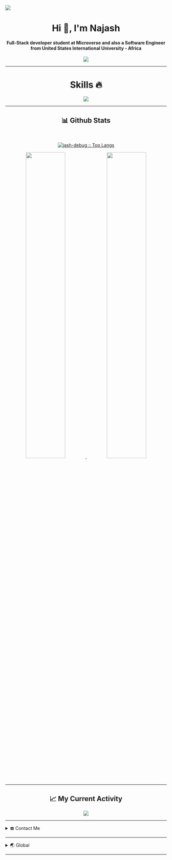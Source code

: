 
![](https://komarev.com/ghpvc/?username=jash-debug&label=PROFILE+VIEWS)

<div align="center">
  <h1 align="center">Hi 👋, I'm Najash</h1>
  <h4 align="center">Full-Stack developer student at Microverse and also a Software Engineer from United States International University - Africa</h4>
</div>

<div align="center">
  <img src="https://media0.giphy.com/media/v1.Y2lkPTc5MGI3NjExZ3FvdDR1bHRvbXF0enAwMHc2MHk1N3NycjJpMW5zcWU5d3EzN2drMiZlcD12MV9pbnRlcm5hbF9naWZfYnlfaWQmY3Q9Zw/RbDKaczqWovIugyJmW/giphy.webp">
</div>

---

<div align="center">
  <h1>Skills 🔥</h1>
  <img src="https://skillicons.dev/icons?i=git,github,html,css,bootstrap,sass,js,vscode,webpack" />
</div>

---

<div>
  <h2 align="center">📊 Github Stats</h2>
  <br/>
  <p align="center">
    <a href="https://github.com/jash-debug/">
      <img src="https://github-readme-stats.vercel.app/api/top-langs/?username=jash-debug&langs_count=6&theme=gruvbox&layout=compact&hide_border=true" alt="jash-debug :: Top Langs" />
    </a>
  </p>
  <p align="center">
    <a href="https://github.com/jash-debug/">
      <img width="49.5%" src="https://github-readme-stats.vercel.app/api?username=jash-debug&show_icons=true&theme=gruvbox&hide_border=true" />
      <img width="49.5%" src="https://github-readme-streak-stats.herokuapp.com/?user=jash-debug&theme=gruvbox&hide_border=true" />
    </a>
  </p>
  <br>
</div>    

---
<h2 align="center">📈 My Current Activity</h2>

<p align="center">
  <img src="https://github-readme-activity-graph.vercel.app/graph?username=jash-debug&bg_color=ffcfe9&color=9e4c98&line=9e4c98&point=403d3d&area=true&hide_border=true">
</p>



---

<details>
  <summary>☎️ Contact Me</summary>
  <div align="center">
    <samp>
      <h2 align="center">😎 You can reach me at:</h2>
      <p align="center">
        <a href="https://www.linkedin.com/in/ahmed-najash-286a671ab/" target="_blank">
          <img src="https://img.shields.io/badge/linkedin-%231DA1F2.svg?style=for-the-badge&logo=linkedin&logoColor=white" alt="LinkedIn" height="30"/>
        </a>
        <a href="" target="_blank">
          <img src="https://img.shields.io/badge/facebook-4267B2.svg?style=for-the-badge&logo=facebook&logoColor=white" alt="Facebook" height="30"/>
        </a>
        <a href="mailto:ahmednjsh1@gmail.com" target="_blank">
          <img src="https://img.shields.io/badge/gmail-EA4335.svg?style=for-the-badge&logo=gmail&logoColor=white" alt="Gmail" height="30"/>
        </a>
      </p>
      <p align="center">
        <a href="https://instagram.com/najash_ahmed" target="_blank">
          <img src="https://img.shields.io/badge/instagram-%23E4405F.svg?style=for-the-badge&logo=Instagram&logoColor=white" alt="Instagram" height="30"/>
        </a>
        <a href="https://wa.me/+254742643533" target="_blank">
          <img src="https://img.shields.io/badge/whatsapp-4B7F1.svg?style=for-the-badge&logo=whatsapp&logoColor=white" alt="WhatsApp" height="30"/>
        </a>
        <a href="https://twitter.com/ahmed_najash" target="_blank">
          <img src="https://img.shields.io/badge/twitter-1DA1F2.svg?style=for-the-badge&logo=twitter&logoColor=white" alt="Twitter" height="30"/>
        </a>
      </p>
    </samp>
  </div>
</details>

---

<details>
  <summary>🌏 Global</summary>
  <div align="center">
    <h2 align="center">Wanna learn more about me?</h2>
  </div>
</details>

---
